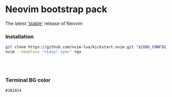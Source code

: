 # Neovim bootstrap pack 

The latest ['stable'](https://github.com/neovim/neovim/releases/tag/stable) release of Neovim

### Installation

```sh
git clone https://github.com/nvim-lua/kickstart.nvim.git "${XDG_CONFIG_HOME:-$HOME/.config}"/nvim
nvim --headless "+Lazy! sync" +qa
```

<br>
<br>

### Terminal BG color

```
#1B1814
```

